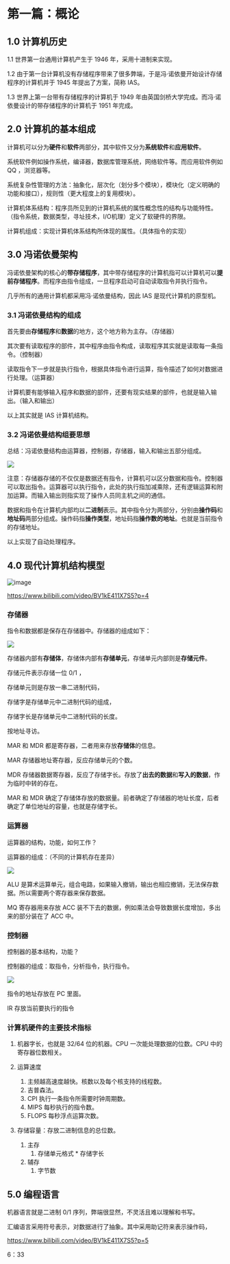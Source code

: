 # 第一篇：概论

## 1.0 计算机历史

1.1 世界第一台通用计算机产生于 1946 年，采用十进制来实现。

1.2 由于第一台计算机没有存储程序带来了很多弊端，于是冯·诺依曼开始设计存储程序的计算机并于 1945 年提出了方案，简称 IAS。

1.3 世界上第一台带有存储程序的计算机于 1949 年由英国剑桥大学完成。而冯·诺依曼设计的带存储程序的计算机于 1951 年完成。

## 2.0 计算机的基本组成

计算机可以分为**硬件**和**软件**两部分，其中软件又分为**系统软件**和**应用软件**。

系统软件例如操作系统，编译器，数据库管理系统，网络软件等。而应用软件例如 QQ ，浏览器等。

系统复杂性管理的方法：抽象化，层次化（划分多个模块），模块化（定义明确的功能和接口），规则性（更大程度上的复用模块）。

计算机体系结构：程序员所见到的计算机系统的属性概念性的结构与功能特性。（指令系统，数据类型，寻址技术，I/O机理）定义了软硬件的界限。

计算机组成：实现计算机体系结构所体现的属性。（具体指令的实现）

## 3.0 冯诺依曼架构

冯诺依曼架构的核心的**带存储程序**，其中带存储程序的计算机指可以计算机可以**提前存储程序**。而程序由指令组成，一旦程序启动可自动读取指令并执行指令。

几乎所有的通用计算机都采用冯·诺依曼结构，因此 IAS 是现代计算机的原型机。

### 3.1 冯诺依曼结构的组成

首先要由**存储程序**和**数据**的地方，这个地方称为主存。（存储器）

其次要有读取程序的部件，其中程序由指令构成，读取程序其实就是读取每一条指令。（控制器）

读取指令下一步就是执行指令，根据具体指令进行运算，指令描述了如何对数据进行处理。（运算器）

计算机要有能够输入程序和数据的部件，还要有现实结果的部件，也就是输入输出。（输入和输出）

以上其实就是 IAS 计算机结构。

### 3.2 冯诺依曼结构组要思想

总结：冯诺依曼结构由运算器，控制器，存储器，输入和输出五部分组成。

![](https://cdn.jsdelivr.net/gh/weijiew/pic@master/images/20200820210523.png)

注意：存储器存储的不仅仅是数据还有指令，计算机可以区分数据和指令。控制器可以取出指令。运算器可以执行指令，此处的执行指加减乘除，还有逻辑运算和附加运算。而输入输出则指实现了操作人员同主机之间的通信。

数据和指令在计算机内部均以**二进制**表示。其中指令分为两部分，分别由**操作码**和**地址码**两部分组成。操作码指**操作类型**，地址码指**操作数的地址**。也就是当前指令的存储地址。

以上实现了自动处理程序。





## 4.0 现代计算机结构模型

![image](https://cdn.jsdelivr.net/gh/weijiew/pic@master/images/image.2avdk8copt1c.png)

https://www.bilibili.com/video/BV1kE411X7S5?p=4

### 存储器

指令和数据都是保存在存储器中。存储器的组成如下：

![](https://cdn.jsdelivr.net/gh/weijiew/pic@master/images/20200820212547.png)

存储器内部有**存储体**，存储体内部有**存储单元**，存储单元内部则是**存储元件**。

存储元件表示存储一位 0/1 ，

存储单元则是存放一串二进制代码，

存储字是存储单元中二进制代码的组成，

存储字长是存储单元中二进制代码的长度。

按地址寻访。

MAR 和 MDR 都是寄存器，二者用来存放**存储体**的信息。

MAR 存储器地址寄存器，反应存储单元的个数。

MDR 存储器数据寄存器，反应了存储字长。存放了**出去的数据**和**写入的数据**，作为临时中转的存在。

MAR 和 MDR 确定了存储体存放的数据量。前者确定了存储器的地址长度，后者确定了单位地址的容量，也就是存储字长。

### 运算器

运算器的结构，功能，如何工作？

运算器的组成：（不同的计算机存在差异）

![](https://cdn.jsdelivr.net/gh/weijiew/pic@master/images/20200820213854.png)

ALU 是算术运算单元，组合电路，如果输入撤销，输出也相应撤销，无法保存数据。所以需要两个寄存器来保存数据。

MQ 寄存器用来存放 ACC 装不下去的数据，例如乘法会导致数据长度增加，多出来的部分装在了 ACC 中。

### 控制器

控制器的基本结构，功能？

控制器的组成：取指令，分析指令，执行指令。

![](https://cdn.jsdelivr.net/gh/weijiew/pic@master/images/20200820220642.png)

指令的地址存放在 PC 里面。

IR 存放当前要执行的指令

### 计算机硬件的主要技术指标

1. 机器字长，也就是 32/64 位的机器。CPU 一次能处理数据的位数。CPU 中的寄存器位数相关。
2. 运算速度
   1. 主频越高速度越快。核数以及每个核支持的线程数。
   2. 吉普森法。
   3. CPI 执行一条指令所需要时钟周期数。
   4. MIPS 每秒执行的指令数。
   5. FLOPS 每秒浮点运算次数。

3. 存储容量：存放二进制信息的总位数。
   1. 主存
      1. 存储单元格式 * 存储字长
   2. 辅存
      1. 字节数


## 5.0 编程语言

机器语言就是二进制 0/1 序列，弊端很显然，不灵活且难以理解和书写。

汇编语言采用符号表示，对数据进行了抽象。其中采用助记符来表示操作码，

https://www.bilibili.com/video/BV1kE411X7S5?p=5

6：33